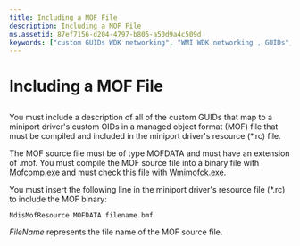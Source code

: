 ```yaml
---
title: Including a MOF File
description: Including a MOF File
ms.assetid: 87ef7156-d204-4797-b805-a50d9a4c509d
keywords: ["custom GUIDs WDK networking", "WMI WDK networking , GUIDs", "OIDs WDK networking , WMI", "GUIDs WDK networking", "Windows Management Instrumentation WDK networking , GUIDs", "MOF files WDK networking"]
---
```


# Including a MOF File


## <a href="" id="ddk-including-a-mof-file-ng"></a>


You must include a description of all of the custom GUIDs that map to a miniport driver's custom OIDs in a managed object format (MOF) file that must be compiled and included in the miniport driver's resource (\*.rc) file.

The MOF source file must be of type MOFDATA and must have an extension of .mof. You must compile the MOF source file into a binary file with [Mofcomp.exe](https://msdn.microsoft.com/library/windows/hardware/ff542012) and must check this file with [Wmimofck.exe](https://msdn.microsoft.com/library/windows/hardware/ff565588).

You must insert the following line in the miniport driver's resource file (\*.rc) to include the MOF binary:

```
NdisMofResource MOFDATA filename.bmf
```

*FileName* represents the file name of the MOF source file.

 

 





